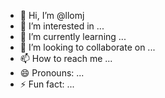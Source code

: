 - 👋 Hi, I’m @llomj
- 👀 I’m interested in ...
- 🌱 I’m currently learning ...
- 💞️ I’m looking to collaborate on ...
- 📫 How to reach me ...
- 😄 Pronouns: ...
- ⚡ Fun fact: ...

<!---
llomj/llomj is a ✨ special ✨ repository because its `README.md` (this file) appears on your GitHub profile.
You can click the Preview link to take a look at your changes.
--->
